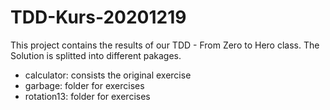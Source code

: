 # TDD-Kurs-20201219

This project contains the results of our TDD - From Zero to Hero class. The Solution is splitted into different pakages.

* calculator: consists the original exercise
* garbage: folder for exercises
* rotation13: folder for exercises
